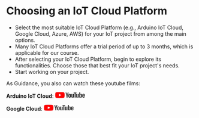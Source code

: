 
# Choosing an IoT Cloud Platform

* Select the most suitable IoT Cloud Platform (e.g., Arduino IoT Cloud, Google Cloud, Azure, AWS) for your IoT project from among the main options.
* Many IoT Cloud Platforms offer a trial period of up to 3 months, which is applicable for our course.
* After selecting your IoT Cloud Platform, begin to explore its functionalities. Choose those that best fit your IoT project's needs.
* Start working on your project.

As Guidance, you also can  watch these youtube films: 

**Arduino IoT Cloud**: <a href="https://www.youtube.com/watch?v=qQGM5oBKAZc"> <img src="../../../images/youtube.jpg" alt="youtube" width="80" height="17" /> </a>

**Google Cloud**: <a href="https://www.youtube.com/watch?v=kzKFuHk8ovk&list=PLIivdWyY5sqKh1gDR0WpP9iIOY00IE0xL"> <img src="../../../images/youtube.jpg" alt="youtube" width="80" height="17" /> </a>




